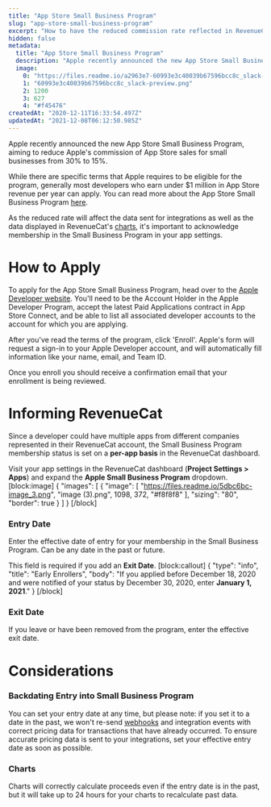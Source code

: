 ```yaml
---
title: "App Store Small Business Program"
slug: "app-store-small-business-program"
excerpt: "How to have the reduced commission rate reflected in RevenueCat"
hidden: false
metadata: 
  title: "App Store Small Business Program"
  description: "Apple recently announced the new App Store Small Business Program, aiming to reduce Apple's commission of App Store sales for small businesses from 30% to 15%."
  image: 
    0: "https://files.readme.io/a2963e7-60993e3c40039b67596bcc8c_slack-preview.png"
    1: "60993e3c40039b67596bcc8c_slack-preview.png"
    2: 1200
    3: 627
    4: "#f45476"
createdAt: "2020-12-11T16:33:54.497Z"
updatedAt: "2021-12-08T06:12:50.985Z"
---
```

Apple recently announced the new App Store Small Business Program, aiming to reduce Apple's commission of App Store sales for small businesses from 30% to 15%.

While there are specific terms that Apple requires to be eligible for the program, generally most developers who earn under $1 million in App Store revenue per year can apply. You can read more about the App Store Small Business Program [here](https://developer.apple.com/app-store/small-business-program/).

As the reduced rate will affect the data sent for integrations as well as the data displayed in RevenueCat's [charts](doc:charts), it's important to acknowledge membership in the Small Business Program in your app settings.

# How to Apply

To apply for the App Store Small Business Program, head over to the [Apple Developer website](https://developer.apple.com/app-store/small-business-program/). You'll need to be the Account Holder in the Apple Developer Program, accept the latest Paid Applications contract in App Store Connect, and be able to list all associated developer accounts to the account for which you are applying.

After you've read the terms of the program, click 'Enroll'. Apple's form will request a sign-in to your Apple Developer account, and will automatically fill information like your name, email, and Team ID.

Once you enroll you should receive a confirmation email that your enrollment is being reviewed.

# Informing RevenueCat

Since a developer could have multiple apps from different companies represented in their RevenueCat account, the Small Business Program membership status is set on a **per-app basis** in the RevenueCat dashboard.

Visit your app settings in the RevenueCat dashboard (**Project Settings > Apps**) and expand the **Apple Small Business Program** dropdown.
[block:image]
{
  "images": [
    {
      "image": [
        "https://files.readme.io/5dbc6bc-image_3.png",
        "image (3).png",
        1098,
        372,
        "#f8f8f8"
      ],
      "sizing": "80",
      "border": true
    }
  ]
}
[/block]
### Entry Date

Enter the effective date of entry for your membership in the Small Business Program. Can be any date in the past or future.

This field is required if you add an **Exit Date**.
[block:callout]
{
  "type": "info",
  "title": "Early Enrollers",
  "body": "If you applied before December 18, 2020 and were notified of your status by December 30, 2020, enter **January 1, 2021**."
}
[/block]
### Exit Date

If you leave or have been removed from the program, enter the effective exit date.

# Considerations

### Backdating Entry into Small Business Program

You can set your entry date at any time, but please note: if you set it to a date in the past, we won't re-send [webhooks](doc:webhooks) and integration events with correct pricing data for transactions that have already occurred. To ensure accurate pricing data is sent to your integrations, set your effective entry date as soon as possible.

### Charts

Charts will correctly calculate proceeds even if the entry date is in the past, but it will take up to 24 hours for your charts to recalculate past data.